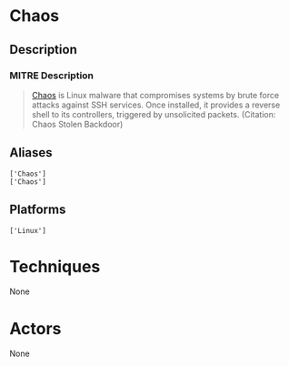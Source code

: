 
# Chaos

## Description

### MITRE Description

> [Chaos](https://attack.mitre.org/software/S0220) is Linux malware that compromises systems by brute force attacks against SSH services. Once installed, it provides a reverse shell to its controllers, triggered by unsolicited packets. (Citation: Chaos Stolen Backdoor)

## Aliases

```
['Chaos']
['Chaos']
```

## Platforms

```
['Linux']
```

# Techniques

None

# Actors

None
